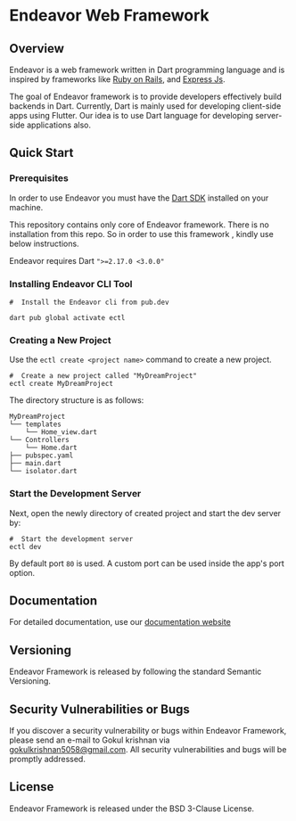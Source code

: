 # Endeavor Web Framework
## Overview 

Endeavor is a web framework written in Dart programming language and is inspired by frameworks like [Ruby on Rails](https://rubyonrails.org), and [Express Js](https://expressjs.com).

The goal of Endeavor framework is to provide developers effectively build backends in Dart. Currently, Dart is mainly used for developing client-side apps using Flutter. Our idea is to use Dart language for developing server-side applications also.  

## Quick Start 

### Prerequisites 

In order to use Endeavor you must have the [Dart SDK][dart_installation_link] installed on your machine.

This repository contains only core of Endeavor framework. There is no installation from this repo. So in order to use this framework , kindly use below instructions.

Endeavor requires Dart `">=2.17.0 <3.0.0"`


### Installing Endeavor CLI Tool 

```shell
#  Install the Endeavor cli from pub.dev

dart pub global activate ectl

```

### Creating a New Project 

Use the `ectl create <project name>` command to create a new project.

```shell
#  Create a new project called "MyDreamProject"
ectl create MyDreamProject
```

The directory structure is as follows:

```text
MyDreamProject
└── templates
    └── Home_view.dart
└── Controllers
    └── Home.dart
├── pubspec.yaml
├── main.dart
└── isolator.dart
```

### Start the Development Server

Next, open the newly directory of created project and start the dev server by:

```shell
#  Start the development server
ectl dev
```


By default port `80` is used. A custom port can be used inside the app's port option.

## Documentation

For detailed documentation, use our [documentation website](https://x-i-f-r-a.github.io/Endeavor-docs/)


## Versioning

Endeavor Framework is released by following the standard Semantic Versioning.


## Security Vulnerabilities or Bugs

If you discover a security vulnerability or bugs within Endeavor Framework, please send an e-mail to Gokul krishnan via gokulkrishnan5058@gmail.com. All security vulnerabilities and bugs will be promptly addressed.

## License

Endeavor Framework  is released under the BSD 3-Clause License.

[dart_installation_link]: https://dart.dev/get-dart
